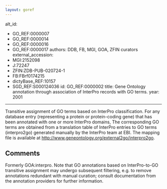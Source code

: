 ```yaml
---
layout: goref
--- 
```

alt_id: 
  - GO_REF:0000007
  - GO_REF:0000014
  - GO_REF:0000016
  - GO_REF:0000017
authors: DDB, FB, MGI, GOA, ZFIN curators
external_accession: 
  - MGI:2152098
  - J:72247
  - ZFIN:ZDB-PUB-020724-1
  - FB:FBrf0174215
  - dictyBase_REF:10157
  - SGD_REF:S000124036
id: GO_REF:0000002
title: Gene Ontology annotation through association of InterPro records with GO terms.
year: 2001
---

Transitive assignment of GO terms based on InterPro classification. For any database entry (representing a protein or protein-coding gene) that has been annotated with one or more InterPro domains, The corresponding GO terms are obtained from a translation table of InterPro entries to GO terms (interpro2go) generated manually by the InterPro team at EBI. The mapping file is available at http://www.geneontology.org/external2go/interpro2go.

## Comments

Formerly GOA:interpro. Note that GO annotations based on InterPro-to-GO transitive assignment may undergo subsequent filtering, e.g. to remove annotations redundant with manual curation; consult documentation from the annotation providers for further information.